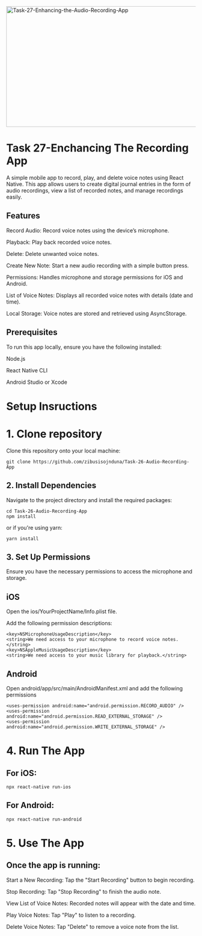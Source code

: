 <img src="https://socialify.git.ci/zibusisojnduna/Task-27-Enhancing-the-Audio-Recording-App/image?language=1&name=1&owner=1&stargazers=1&theme=Dark" alt="Task-27-Enhancing-the-Audio-Recording-App" width="640" height="320" />

<h1>Task 27-Enchancing The Recording App</h1>

<p>A simple mobile app to record, play, and delete voice notes using React Native. This app allows users to create digital journal entries in the form of audio recordings, view a list of recorded notes, and manage recordings easily.</p>

<h2>Features</h2>

<p>Record Audio: Record voice notes using the device’s microphone.</p>
<p>Playback: Play back recorded voice notes.</p>
<p>Delete: Delete unwanted voice notes.</p>
<p>Create New Note: Start a new audio recording with a simple button press.</p>
<p>Permissions: Handles microphone and storage permissions for iOS and Android.</p>
<p>List of Voice Notes: Displays all recorded voice notes with details (date and time).</p>
<p>Local Storage: Voice notes are stored and retrieved using AsyncStorage.</p>

<h2>Prerequisites</h2>

<p>To run this app locally, ensure you have the following installed:</p>

<p>Node.js</p>

<p>React Native CLI</p>

<p>Android Studio or Xcode</p>

<h1>Setup Insructions</h1>

<h1>1. Clone repository</h1>

<p>Clone this repository onto your local machine:</p>

```
git clone https://github.com/zibusisojnduna/Task-26-Audio-Recording-App
```

<h2>2. Install Dependencies</h2>

<p>Navigate to the project directory and install the required packages:</p>

```
cd Task-26-Audio-Recording-App
npm install
```

<p>or if you're using yarn:</p>

```
yarn install
```

<h2>3. Set Up Permissions</h2>

<p>Ensure you have the necessary permissions to access the microphone and storage.</p>

<h2>iOS</h2>

<p>Open the ios/YourProjectName/Info.plist file.</p>

<p>Add the following permission descriptions:</p>

```
<key>NSMicrophoneUsageDescription</key>
<string>We need access to your microphone to record voice notes.</string>
<key>NSAppleMusicUsageDescription</key>
<string>We need access to your music library for playback.</string>
```

<h2>Android</h2>

<p>Open android/app/src/main/AndroidManifest.xml and add the following permissions</p>

```
<uses-permission android:name="android.permission.RECORD_AUDIO" />
<uses-permission android:name="android.permission.READ_EXTERNAL_STORAGE" />
<uses-permission android:name="android.permission.WRITE_EXTERNAL_STORAGE" />
```

<h1>4. Run The App</h1>

<h2>For iOS:</h2>

```
npx react-native run-ios
```

<h2>For Android:</h2>

```
npx react-native run-android
```

<h1>5. Use The App</h1>

<h2>Once the app is running:</h2>

<p>Start a New Recording: Tap the "Start Recording" button to begin recording.</p>
<p>Stop Recording: Tap "Stop Recording" to finish the audio note.</p>
<p>View List of Voice Notes: Recorded notes will appear with the date and time.</p>
<p>Play Voice Notes: Tap "Play" to listen to a recording.</p>
<p>Delete Voice Notes: Tap "Delete" to remove a voice note from the list.</p>

